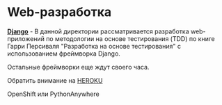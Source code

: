 # Web-разработка

[**Django**](Django) - В данной директории рассматривается разработка web-приложений по методологии на основе 
тестирования (TDD) по книге Гарри Персиваля "Разработка на основе тестирования" с использованием фреймворка Django. 

Остальные фреймворки еще ждут своего часа. 


Обратить внимание на [HEROKU](https://www.heroku.com/)

OpenShift или PythonAnywhere
